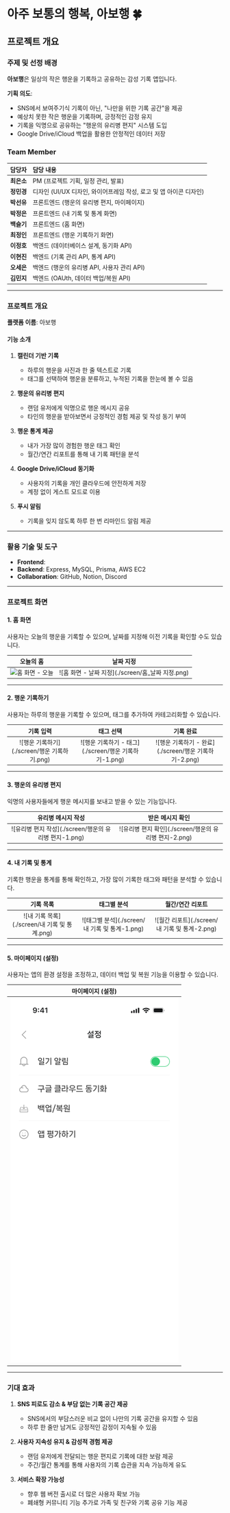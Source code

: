 # 아주 보통의 행복, 아보행 🍀

## 프로젝트 개요

### 주제 및 선정 배경

**아보행**은 일상의 작은 행운을 기록하고 공유하는 감성 기록 앱입니다.

**기획 의도**:
- SNS에서 보여주기식 기록이 아닌, "나만을 위한 기록 공간"을 제공
- 예상치 못한 작은 행운을 기록하며, 긍정적인 감정 유지
- 기록을 익명으로 공유하는 "행운의 유리병 편지" 시스템 도입
- Google Drive/iCloud 백업을 활용한 안정적인 데이터 저장

### Team Member

| **담당자** | **담당 내용** |
| :---: | :--- |
| **최은소** | PM (프로젝트 기획, 일정 관리, 발표) |
| **정민경** | 디자인 (UI/UX 디자인, 와이어프레임 작성, 로고 및 앱 아이콘 디자인) |
| **박선유** | 프론트엔드 (행운의 유리병 편지, 마이페이지) |
| **박정은** | 프론트엔드 (내 기록 및 통계 화면) |
| **백슬기** | 프론트엔드 (홈 화면) |
| **최정인** | 프론트엔드 (행운 기록하기 화면) |
| **이정호** | 백엔드 (데이터베이스 설계, 동기화 API) |
| **이현진** | 백엔드 (기록 관리 API, 통계 API) |
| **오세은** | 백엔드 (행운의 유리병 API, 사용자 관리 API) |
| **김민지** | 백엔드 (OAUth, 데이터 백업/복원 API) |

---

### 프로젝트 개요

**플랫폼 이름**: 아보행

#### 기능 소개

1. **캘린더 기반 기록**
   - 하루의 행운을 사진과 한 줄 텍스트로 기록
   - 태그를 선택하여 행운을 분류하고, 누적된 기록을 한눈에 볼 수 있음

2. **행운의 유리병 편지**
   - 랜덤 유저에게 익명으로 행운 메시지 공유
   - 타인의 행운을 받아보면서 긍정적인 경험 제공 및 작성 동기 부여

3. **행운 통계 제공**
   - 내가 가장 많이 경험한 행운 태그 확인
   - 월간/연간 리포트를 통해 내 기록 패턴을 분석

4. **Google Drive/iCloud 동기화**
   - 사용자의 기록을 개인 클라우드에 안전하게 저장
   - 계정 없이 게스트 모드로 이용
  
5. **푸시 알림**
   - 기록을 잊지 않도록 하루 한 번 리마인드 알림 제공

---

### 활용 기술 및 도구

- **Frontend**: 
- **Backend**: Express, MySQL, Prisma, AWS EC2
- **Collaboration**: GitHub, Notion, Discord

---

### 프로젝트 화면

#### 1. 홈 화면
사용자는 오늘의 행운을 기록할 수 있으며, 날짜를 지정해 이전 기록을 확인할 수도 있습니다.

| 오늘의 홈 | 날짜 지정 |
| :---: | :---: |
| ![홈 화면 - 오늘](.github/screen/홈_오늘(메인).png) | ![홈 화면 - 날짜 지정](./screen/홈_날짜 지정.png) |

---

#### 2. 행운 기록하기
사용자는 하루의 행운을 기록할 수 있으며, 태그를 추가하여 카테고리화할 수 있습니다.

| 기록 입력 | 태그 선택 | 기록 완료 |
| :---: | :---: | :---: |
| ![행운 기록하기](./screen/행운 기록하기.png) | ![행운 기록하기 - 태그](./screen/행운 기록하기-1.png) | ![행운 기록하기 - 완료](./screen/행운 기록하기-2.png) |

---

#### 3. 행운의 유리병 편지
익명의 사용자들에게 행운 메시지를 보내고 받을 수 있는 기능입니다.

| 유리병 메시지 작성 | 받은 메시지 확인 |
| :---: | :---: |
| ![유리병 편지 작성](./screen/행운의 유리병 편지-1.png) | ![유리병 편지 확인](./screen/행운의 유리병 편지-2.png) |

---

#### 4. 내 기록 및 통계
기록한 행운을 통계를 통해 확인하고, 가장 많이 기록한 태그와 패턴을 분석할 수 있습니다.

| 기록 목록 | 태그별 분석 | 월간/연간 리포트 |
| :---: | :---: | :---: |
| ![내 기록 목록](./screen/내 기록 및 통계.png) | ![태그별 분석](./screen/내 기록 및 통계-1.png) | ![월간 리포트](./screen/내 기록 및 통계-2.png) |

---

#### 5. 마이페이지 (설정)
사용자는 앱의 환경 설정을 조정하고, 데이터 백업 및 복원 기능을 이용할 수 있습니다.

| 마이페이지 (설정) |
| :---: |
| ![마이페이지](./screen/마이페이지(설정).png) |


---

### 기대 효과

1. **SNS 피로도 감소 & 부담 없는 기록 공간 제공**
   - SNS에서의 부담스러운 비교 없이 나만의 기록 공간을 유지할 수 있음
   - 하루 한 줄만 남겨도 긍정적인 감정이 지속될 수 있음

2. **사용자 지속성 유지 & 감성적 경험 제공**
   - 랜덤 유저에게 전달되는 행운 편지로 기록에 대한 보람 제공
   - 주간/월간 통계를 통해 사용자의 기록 습관을 지속 가능하게 유도

3. **서비스 확장 가능성**
   - 향후 웹 버전 출시로 더 많은 사용자 확보 가능
   - 폐쇄형 커뮤니티 기능 추가로 가족 및 친구와 기록 공유 기능 제공

